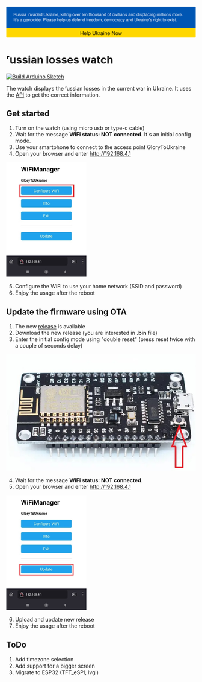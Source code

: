 <a href="#"><img src="https://raw.githubusercontent.com/vshymanskyy/StandWithUkraine/main/banner2-no-action.svg" /></a>

# ʳussian losses watch

[![Build Arduino Sketch](https://github.com/rublin/russian-losses-watch/actions/workflows/arduino_build.yml/badge.svg)](https://github.com/rublin/russian-losses-watch/actions/workflows/arduino_build.yml)

The watch displays the ʳussian losses in the current war in Ukraine. It uses the [API](https://russianwarship.rip/api-documentation/v2) to get the correct information.

## Get started

1. Turn on the watch (using micro usb or type-c cable)
2. Wait for the message **WiFi status: NOT connected**. It's an initial config mode.
3. Use your smartphone to connect to the access point GloryToUkraine
4. Open your browser and enter http://192.168.4.1

<a href="#"><img src="https://github.com/rublin/russian-losses-watch/blob/main/images/WiFiManager_configure_wifi.jpg?raw=true" width="213" height="304"/></a>

5. Configure the WiFi to use your home network (SSID and password)
6. Enjoy the usage after the reboot

## Update the firmware using OTA

1. The new [release](https://github.com/rublin/russian-losses-watch/releases) is available
2. Download the new release (you are interested in **.bin** file)
3. Enter the initial config mode using "double reset" (press reset twice with a couple of seconds delay)

<a href="#"><img src="https://github.com/rublin/russian-losses-watch/blob/main/images/nodemcu-v3.jpg?raw=true" /></a>

4. Wait for the message **WiFi status: NOT connected**. 
5. Open your browser and enter http://192.168.4.1

<a href="#"><img src="https://github.com/rublin/russian-losses-watch/blob/main/images/WiFiManager_ota.jpg?raw=true" width="213" height="304"/></a>

6. Upload and update new release
7. Enjoy the usage after the reboot

## ToDo

1. Add timezone selection
2. Add support for a bigger screen
3. Migrate to ESP32 (TFT_eSPI, lvgl)